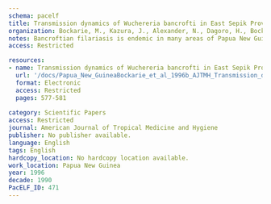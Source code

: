 ```yaml
---
schema: pacelf
title: Transmission dynamics of Wuchereria bancrofti in East Sepik Province, Papua New Guinea
organization: Bockarie, M., Kazura, J., Alexander, N., Dagoro, H., Bockarie, F., Perry, R., Alpers, M.
notes: Bancroftian filariasis is endemic in many areas of Papua New Guinea. This study describes the entomologic indices of transmission near Dreikikir in East Sepik Province, Papua New Guinea. A total of 1,735 culicine mosquitoes, including Culex and Mansonia species, were dissected, but none were infected with filarial larvae. In contrast, Anopheles punctulatus and An. koliensis were found to be potential vectors  7.3% of Anopheles were infected and the mean number of first- to third-stage larvae per infected mosquito was 2.7. Transmission indices varied significantly in five villages located within a 50-km radius of each other. Annual biting rates ranged from 4,789 to 48,020 bites/person/year; annual infective biting rates from 15 to 836/person/year; and annual transmission potential from 31 to 2,340 third-stage larvae/person/year. Monthly transmission potential and monthly infective biting rate varied significantly in each village, with the highest indices of transmission observed in villages nearest sites where puddles formed in river beds during the dry season. These data indicate that there is small area variation in the intensity and temporal pattern of filariasis transmission and that culicine mosquitoes are not important vectors of W. bancrofti in this area.
access: Restricted

resources:
- name: Transmission dynamics of Wuchereria bancrofti in East Sepik Province, Papua New Guinea
  url: '/docs/Papua_New_GuineaBockarie_et_al_1996b_AJTMH_Transmission_dynamics_LF_E_Sepik_PNG.txt'
  format: Electronic
  access: Restricted
  pages: 577-581
 
category: Scientific Papers
access: Restricted
journal: American Journal of Tropical Medicine and Hygiene
publisher: No publisher available. 
language: English 
tags: English 
hardcopy_location: No hardcopy location available.
work_location: Papua New Guinea
year: 1996
decade: 1990
PacELF_ID: 471
---
```

